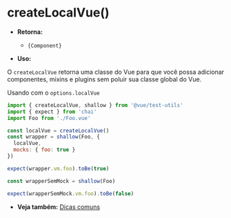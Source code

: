 # createLocalVue()

- **Retorna:**
  - `{Component}`

- **Uso:**

O `createLocalVue` retorna uma classe do Vue para que você possa adicionar componentes, mixins e plugins sem poluir sua classe global do Vue.

Usando com o `options.localVue`

```js
import { createLocalVue, shallow } from '@vue/test-utils'
import { expect } from 'chai'
import Foo from './Foo.vue'

const localVue = createLocalVue()
const wrapper = shallow(Foo, {
  localVue,
  mocks: { foo: true }
})

expect(wrapper.vm.foo).toBe(true)

const wrapperSemMock = shallow(Foo)

expect(wrapperSemMock.vm.foo).toBe(false)
```

- **Veja também:** [Dicas comuns](../guides/common-tips.md#applying-global-plugins-and-mixins)

